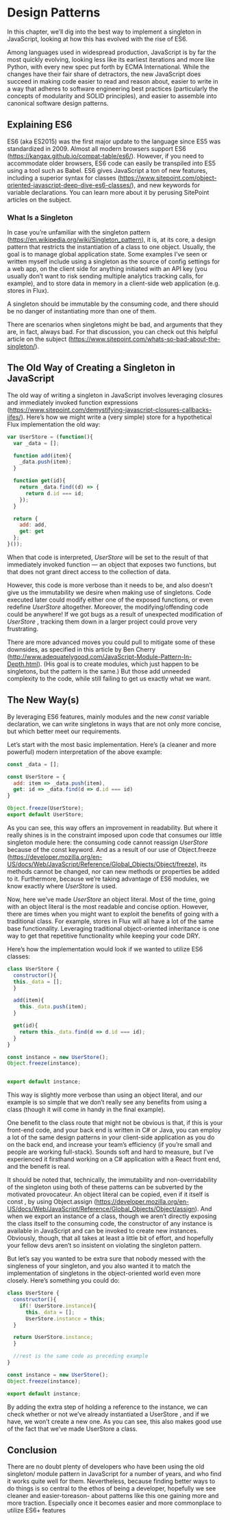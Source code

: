 # Design Patterns

In this chapter, we’ll dig into the best way to implement a singleton in
JavaScript, looking at how this has evolved with the rise of ES6.

Among languages used in widespread production, JavaScript is by far the most
quickly evolving, looking less like its earliest iterations and more like Python, with
every new spec put forth by ECMA International. While the changes have their
fair share of detractors, the new JavaScript does succeed in making code easier
to read and reason about, easier to write in a way that adheres to software
engineering best practices (particularly the concepts of modularity and SOLID
principles), and easier to assemble into canonical software design patterns.

## Explaining ES6

ES6 (aka ES2015) was the first major update to the language since ES5 was
standardized in 2009. Almost all modern browsers support ES6
(https://kangax.github.io/compat-table/es6/). However, if you
need to accommodate older browsers, ES6 code can easily be transpiled into
ES5 using a tool such as Babel. ES6 gives JavaScript a ton of new features,
including a superior syntax for classes
(https://www.sitepoint.com/object-oriented-javascript-deep-dive-es6-classes/), 
and new keywords for variable
declarations. You can learn more about it by perusing SitePoint articles on the
subject.

### What Is a Singleton

In case you’re unfamiliar with the singleton pattern
(https://en.wikipedia.org/wiki/Singleton_pattern), it is, at its core, a design
pattern that restricts the instantiation of a class to one object. Usually, the goal is
to manage global application state. Some examples I’ve seen or written myself
include using a singleton as the source of config settings for a web app, on the
client side for anything initiated with an API key (you usually don’t want to risk
sending multiple analytics tracking calls, for example), and to store data in
memory in a client-side web application (e.g. stores in Flux).

A singleton should be immutable by the consuming code, and there should be no
danger of instantiating more than one of them.

There are scenarios when singletons might be bad, and arguments
that they are, in fact, always bad. For that discussion, you can check
out this helpful article on the subject
(https://www.sitepoint.com/whats-so-bad-about-the-singleton/).

## The Old Way of Creating a Singleton in JavaScript

The old way of writing a singleton in JavaScript involves leveraging closures and
immediately invoked function expressions 
(https://www.sitepoint.com/demystifying-javascript-closures-callbacks-iifes/). 
Here’s how we might write a (very
simple) store for a hypothetical Flux implementation the old way:

```javascript
var UserStore = (function(){
  var _data = [];

  function add(item){
    _data.push(item);
  }

  function get(id){
    return _data.find((d) => {
      return d.id === id;
    });
  }

  return {
    add: add,
    get: get
  };
}());
```

When that code is interpreted, _UserStore_ will be set to the result of that
immediately invoked function — an object that exposes two functions, but that
does not grant direct access to the collection of data.

However, this code is more verbose than it needs to be, and also doesn’t give us
the immutability we desire when making use of singletons. Code executed later
could modify either one of the exposed functions, or even redefine _UserStore_
altogether. Moreover, the modifying/offending code could be anywhere! If we got
bugs as a result of unexpected modification of _UserStore_ , tracking them down
in a larger project could prove very frustrating.

There are more advanced moves you could pull to mitigate some of these
downsides, as specified in this article by Ben Cherry
(http://www.adequatelygood.com/JavaScript-Module-Pattern-In-Depth.html). (His goal is to create
modules, which just happen to be singletons, but the pattern is the same.) But
those add unneeded complexity to the code, while still failing to get us exactly
what we want.

## The New Way(s)

By leveraging ES6 features, mainly modules and the new _const_ variable
declaration, we can write singletons in ways that are not only more concise, but
which better meet our requirements.

Let’s start with the most basic implementation. Here’s (a cleaner and more
powerful) modern interpretation of the above example:

```javascript
const _data = [];

const UserStore = {
  add: item => _data.push(item),
  get: id => _data.find(d => d.id === id)
}

Object.freeze(UserStore);
export default UserStore;
```

As you can see, this way offers an improvement in readability. But where it really
shines is in the constraint imposed upon code that consumes our little singleton
module here: the consuming code cannot reassign _UserStore_ because of the
const keyword. And as a result of our use of Object.freeze 
(https://developer.mozilla.org/en-US/docs/Web/JavaScript/Reference/Global_Objects/Object/freeze), 
its methods cannot
be changed, nor can new methods or properties be added to it. Furthermore,
because we’re taking advantage of ES6 modules, we know exactly where
_UserStore_ is used.

Now, here we’ve made _UserStore_ an object literal. Most of the time, going with
an object literal is the most readable and concise option. However, there are
times when you might want to exploit the benefits of going with a traditional
class. For example, stores in Flux will all have a lot of the same base functionality.
Leveraging traditional object-oriented inheritance is one way to get that
repetitive functionality while keeping your code DRY.

Here’s how the implementation would look if we wanted to utilize ES6 classes:

```javascript
class UserStore {
  constructor(){
  this._data = [];
  }

  add(item){
    this._data.push(item);
  }

  get(id){
    return this._data.find(d => d.id === id);
  }
}

const instance = new UserStore();
Object.freeze(instance);


export default instance;
```

This way is slightly more verbose than using an object literal, and our example is
so simple that we don’t really see any benefits from using a class (though it will
come in handy in the final example).

One benefit to the class route that might not be obvious is that, if this is your
front-end code, and your back end is written in C# or Java, you can employ a lot
of the same design patterns in your client-side application as you do on the back
end, and increase your team’s efficiency (if you’re small and people are working
full-stack). Sounds soft and hard to measure, but I’ve experienced it firsthand
working on a C# application with a React front end, and the benefit is real.

It should be noted that, technically, the immutability and non-overridability of the
singleton using both of these patterns can be subverted by the motivated
provocateur. An object literal can be copied, even if it itself is const , by using
Object.assign (https://developer.mozilla.org/en-US/docs/Web/JavaScript/Reference/Global_Objects/Object/assign). 
And when we export an instance of a class, though we aren’t
directly exposing the class itself to the consuming code, the constructor of any
instance is available in JavaScript and can be invoked to create new instances.
Obviously, though, that all takes at least a little bit of effort, and hopefully your
fellow devs aren’t so insistent on violating the singleton pattern.

But let’s say you wanted to be extra sure that nobody messed with the
singleness of your singleton, and you also wanted it to match the
implementation of singletons in the object-oriented world even more closely.
Here’s something you could do:

```javascript
class UserStore {
  constructor(){
    if(! UserStore.instance){
      this._data = [];
      UserStore.instance = this;
  }

  return UserStore.instance;
  }

  //rest is the same code as preceding example
}

const instance = new UserStore();
Object.freeze(instance);

export default instance;
```
By adding the extra step of holding a reference to the instance, we can check
whether or not we’ve already instantiated a UserStore , and if we have, we won’t
create a new one. As you can see, this also makes good use of the fact that
we’ve made UserStore a class.

## Conclusion

There are no doubt plenty of developers who have been using the old singleton/
module pattern in JavaScript for a number of years, and who find it works quite
well for them. Nevertheless, because finding better ways to do things is so
central to the ethos of being a developer, hopefully we see cleaner and easier-toreason-
about patterns like this one gaining more and more traction. Especially
once it becomes easier and more commonplace to utilize ES6+ features


